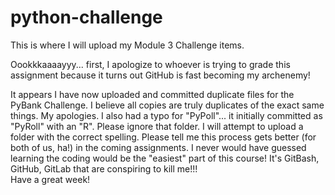# python-challenge
This is where I will upload my Module 3 Challenge items.

Oookkkaaaayyy... first, I apologize to whoever is trying to grade this assignment because it turns out GitHub is fast becoming my archenemy!  

It appears I have now uploaded and committed duplicate files for the PyBank Challenge.  I believe all copies are truly duplicates of the exact same things.  My apologies.  I also had a typo for "PyPoll"... it initially committed as "PyRoll" with an "R".  Please ignore that folder.  I will attempt to upload a folder with the correct spelling.
Please tell me this process gets better (for both of us, ha!) in the coming assignments.  I never would have guessed learning the coding would be the "easiest" part of this course!  It's GitBash, GitHub, GitLab that are conspiring to kill me!!!  
Have a great week!
